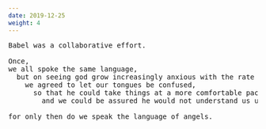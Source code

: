 ```yaml
---
date: 2019-12-25
weight: 4
---
```


<pre class="verse">Babel was a collaborative effort.

Once,
we all spoke the same language,
&nbsp; but on seeing god grow increasingly anxious with the rate of our progress,
&nbsp; &nbsp; we agreed to let our tongues be confused,
&nbsp; &nbsp; &nbsp; so that he could take things at a more comfortable pace,
&nbsp; &nbsp; &nbsp; &nbsp; and we could be assured he would not understand us unless we prayed in silence,

for only then do we speak the language of angels.</pre>
